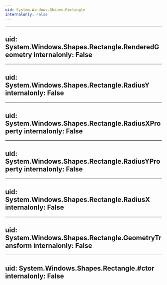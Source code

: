 ```yaml
---
uid: System.Windows.Shapes.Rectangle
internalonly: False
---
```


---
uid: System.Windows.Shapes.Rectangle.RenderedGeometry
internalonly: False
---

---
uid: System.Windows.Shapes.Rectangle.RadiusY
internalonly: False
---

---
uid: System.Windows.Shapes.Rectangle.RadiusXProperty
internalonly: False
---

---
uid: System.Windows.Shapes.Rectangle.RadiusYProperty
internalonly: False
---

---
uid: System.Windows.Shapes.Rectangle.RadiusX
internalonly: False
---

---
uid: System.Windows.Shapes.Rectangle.GeometryTransform
internalonly: False
---

---
uid: System.Windows.Shapes.Rectangle.#ctor
internalonly: False
---

